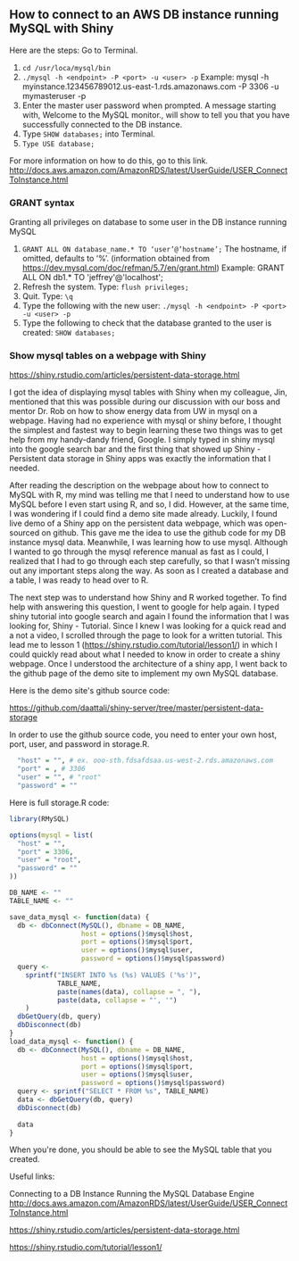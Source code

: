 ## How to connect to an AWS DB instance running MySQL with Shiny

Here are the steps:
Go to Terminal.
1. ```cd /usr/loca/mysql/bin```
2. ```./mysql -h <endpoint> -P <port> -u <user> -p```
Example: mysql -h myinstance.123456789012.us-east-1.rds.amazonaws.com -P 3306 -u mymasteruser -p
3. Enter the master user password when prompted.
A message starting with, Welcome to the MySQL monitor., will show to tell you that you have successfully connected to the DB instance.
4. Type ```SHOW databases;``` into Terminal.
5. ```Type USE database;```

For more information on how to do this, go to this link. http://docs.aws.amazon.com/AmazonRDS/latest/UserGuide/USER_ConnectToInstance.html

### GRANT syntax
Granting all privileges on database to some user in the DB instance running MySQL

1. ```GRANT ALL ON database_name.* TO ‘user’@’hostname’;```
The hostname, if omitted, defaults to ‘%’. (information obtained from https://dev.mysql.com/doc/refman/5.7/en/grant.html) 
Example: GRANT ALL ON db1.* TO 'jeffrey'@'localhost';
2. Refresh the system. Type: ```flush privileges;```
3. Quit. Type: ```\q```
4. Type the following with the new user: ```./mysql -h <endpoint> -P <port> -u <user> -p```
5. Type the following to check that the database granted to the user is created: ```SHOW databases;```

### Show mysql tables on a webpage with Shiny
https://shiny.rstudio.com/articles/persistent-data-storage.html

I got the idea of displaying mysql tables with Shiny when my colleague, Jin, mentioned that this was possible during our discussion with our boss and mentor Dr. Rob on how to show energy data from UW in mysql on a webpage. Having had no experience with mysql or shiny before, I thought the simplest and fastest way to begin learning these two things was to get help from my handy-dandy friend, Google. I simply typed in shiny mysql into the google search bar and the first thing that showed up Shiny - Persistent data storage in Shiny apps was exactly the information that I needed. 

After reading the description on the webpage about how to connect to MySQL with R, my mind was telling me that I need to understand how to use MySQL before I even start using R, and so, I did. However, at the same time, I was wondering if I could find a demo site made already. Luckily, I found live demo of a Shiny app on the persistent data webpage, which was open-sourced on github. This gave me the idea to use the github code for my DB instance mysql data. Meanwhile, I was learning how to use mysql. Although I wanted to go through the mysql reference manual as fast as I could, I realized that I had to go through each step carefully, so that I wasn’t missing out any important steps along the way. As soon as I created a database and a table, I was ready to head over to R. 

The next step was to understand how Shiny and R worked together. To find help with answering this question, I went to google for help again. I typed shiny tutorial into google search and again I found the information that I was looking for, Shiny - Tutorial. Since I knew I was looking for a quick read and a not a video, I scrolled through the page to look for a written tutorial. This lead me to lesson 1 (https://shiny.rstudio.com/tutorial/lesson1/) in which I could quickly read about what I needed to know in order to create a shiny webpage. Once I understood the architecture of a shiny app, I went back to the github page of the demo site to implement my own MySQL database.

Here is the demo site's github source code:

https://github.com/daattali/shiny-server/tree/master/persistent-data-storage

In order to use the github source code, you need to enter your own host, port, user, and password in storage.R.
```R
  "host" = "", # ex. ooo-sth.fdsafdsaa.us-west-2.rds.amazonaws.com
  "port" = , # 3306
  "user" = "", # "root"
  "password" = ""
``` 
Here is full storage.R code:
```R
library(RMySQL)

options(mysql = list(
  "host" = "",
  "port" = 3306,
  "user" = "root",
  "password" = ""
))

DB_NAME <- ""
TABLE_NAME <- ""

save_data_mysql <- function(data) {
  db <- dbConnect(MySQL(), dbname = DB_NAME,
                  host = options()$mysql$host,
                  port = options()$mysql$port,
                  user = options()$mysql$user,
                  password = options()$mysql$password)
  query <-
    sprintf("INSERT INTO %s (%s) VALUES ('%s')",
            TABLE_NAME,
            paste(names(data), collapse = ", "),
            paste(data, collapse = "', '")
    )
  dbGetQuery(db, query)
  dbDisconnect(db)
}
load_data_mysql <- function() {
  db <- dbConnect(MySQL(), dbname = DB_NAME,
                  host = options()$mysql$host,
                  port = options()$mysql$port,
                  user = options()$mysql$user,
                  password = options()$mysql$password)
  query <- sprintf("SELECT * FROM %s", TABLE_NAME)
  data <- dbGetQuery(db, query)
  dbDisconnect(db)
  
  data
}
```
When you're done, you should be able to see the MySQL table that you created.

Useful links:

Connecting to a DB Instance Running the MySQL Database Engine
http://docs.aws.amazon.com/AmazonRDS/latest/UserGuide/USER_ConnectToInstance.html

https://shiny.rstudio.com/articles/persistent-data-storage.html

https://shiny.rstudio.com/tutorial/lesson1/
